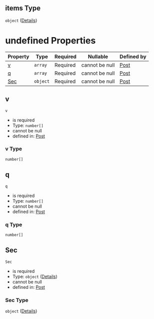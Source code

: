 ## items Type

`object` ([Details](post-items-properties-elempost-anyof-0-items.md))

# undefined Properties

| Property    | Type     | Required | Nullable       | Defined by                                                                                                                                                                                                                  |
| :---------- | -------- | -------- | -------------- | :-------------------------------------------------------------------------------------------------------------------------------------------------------------------------------------------------------------------------- |
| [v](#v)     | `array`  | Required | cannot be null | [Post](post-items-properties-elempost-anyof-0-items-properties-v.md "https&#x3A;//raw.githubusercontent.com/claudioperez/FedeasAPI/v0.0.0/schemas/model.schema.json#/items/properties/Elem/anyOf/0/items/properties/v")     |
| [q](#q)     | `array`  | Required | cannot be null | [Post](post-items-properties-elempost-anyof-0-items-properties-q.md "https&#x3A;//raw.githubusercontent.com/claudioperez/FedeasAPI/v0.0.0/schemas/model.schema.json#/items/properties/Elem/anyOf/0/items/properties/q")     |
| [Sec](#Sec) | `object` | Required | cannot be null | [Post](post-items-properties-elempost-anyof-0-items-properties-sec.md "https&#x3A;//raw.githubusercontent.com/claudioperez/FedeasAPI/v0.0.0/schemas/model.schema.json#/items/properties/Elem/anyOf/0/items/properties/Sec") |

## v




`v`

-   is required
-   Type: `number[]`
-   cannot be null
-   defined in: [Post](post-items-properties-elempost-anyof-0-items-properties-v.md "https&#x3A;//raw.githubusercontent.com/claudioperez/FedeasAPI/v0.0.0/schemas/model.schema.json#/items/properties/Elem/anyOf/0/items/properties/v")

### v Type

`number[]`

## q




`q`

-   is required
-   Type: `number[]`
-   cannot be null
-   defined in: [Post](post-items-properties-elempost-anyof-0-items-properties-q.md "https&#x3A;//raw.githubusercontent.com/claudioperez/FedeasAPI/v0.0.0/schemas/model.schema.json#/items/properties/Elem/anyOf/0/items/properties/q")

### q Type

`number[]`

## Sec




`Sec`

-   is required
-   Type: `object` ([Details](post-items-properties-elempost-anyof-0-items-properties-sec.md))
-   cannot be null
-   defined in: [Post](post-items-properties-elempost-anyof-0-items-properties-sec.md "https&#x3A;//raw.githubusercontent.com/claudioperez/FedeasAPI/v0.0.0/schemas/model.schema.json#/items/properties/Elem/anyOf/0/items/properties/Sec")

### Sec Type

`object` ([Details](post-items-properties-elempost-anyof-0-items-properties-sec.md))
